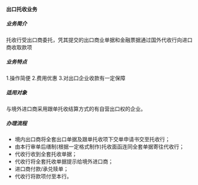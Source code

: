 #### 出口托收业务
##### 业务简介
托收行受出口商委托，凭其提交的出口商业单据和金融票据通过国外代收行向进口商收取款项
##### 业务特点
1.操作简便 2.费用优惠 3.对出口企业收款有一定保障
##### 适用对象
与境外进口商采用跟单托收结算方式的有自营出口权的企业。
##### 办理流程
* 境内出口商将全套出口单据及跟单托收项下交单申请书交至托收行；
* 由本行审单后缮制(根据一定格式制作)托收面函连同全套单据寄往代收行；
* 代收行收到全套托收单据；
* 代收行将全套托收单据提示给境外进口商；
* 进口商付款/承兑赎单；
* 代收行将款项付至本行。
